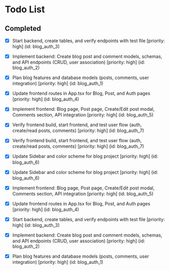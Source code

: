 # Todo List

## Completed

- [x] Start backend, create tables, and verify endpoints with test file [priority: high] (id: blog_auth_3)
- [x] Implement backend: Create blog post and comment models, schemas, and API endpoints (CRUD, user association) [priority: high] (id: blog_auth_2)
- [x] Plan blog features and database models (posts, comments, user integration) [priority: high] (id: blog_auth_1)
- [x] Update frontend routes in App.tsx for Blog, Post, and Auth pages [priority: high] (id: blog_auth_4)
- [x] Implement frontend: Blog page, Post page, Create/Edit post modal, Comments section, API integration [priority: high] (id: blog_auth_5)
- [x] Verify frontend build, start frontend, and test user flow (auth, create/read posts, comments) [priority: high] (id: blog_auth_7)
- [x] Verify frontend build, start frontend, and test user flow (auth, create/read posts, comments) [priority: high] (id: blog_auth_7)
- [x] Update Sidebar and color scheme for blog project [priority: high] (id: blog_auth_6)
- [x] Update Sidebar and color scheme for blog project [priority: high] (id: blog_auth_6)
- [x] Implement frontend: Blog page, Post page, Create/Edit post modal, Comments section, API integration [priority: high] (id: blog_auth_5)
- [x] Update frontend routes in App.tsx for Blog, Post, and Auth pages [priority: high] (id: blog_auth_4)
- [x] Start backend, create tables, and verify endpoints with test file [priority: high] (id: blog_auth_3)
- [x] Implement backend: Create blog post and comment models, schemas, and API endpoints (CRUD, user association) [priority: high] (id: blog_auth_2)
- [x] Plan blog features and database models (posts, comments, user integration) [priority: high] (id: blog_auth_1)


